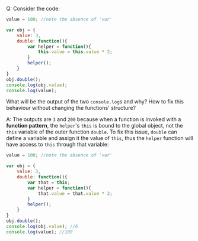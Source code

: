 Q: Consider the code:
```javascript
value = 100; //note the absence of 'var'

var obj = {
    value: 3,
    double: function(){
        var helper = function(){
            this.value = this.value * 2;
        }
        helper();
    }
}
obj.double();
console.log(obj.value);
console.log(value);
```
What will be the output of the two `console.log`s and why? How to fix this behaviour without changing the functions' structure?

A: The outputs are `3` and `200` because when a function is invoked with a **function pattern**, the `helper`'s `this` is bound to the global object, not the `this` variable of the outer function `double`. 
To fix this issue, `double` can define a variable and assign it the value of `this`, thus the `helper` function will have access to `this` through that variable:
```javascript
value = 100; //note the absence of 'var'

var obj = {
    value: 3,
    double: function(){
        var that = this;
        var helper = function(){
            that.value = that.value * 2;
        }
        helper();
    }
}
obj.double();
console.log(obj.value); //6
console.log(value); //100
```
